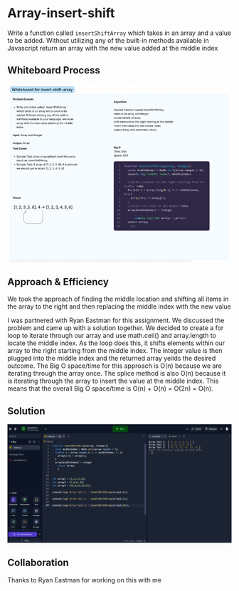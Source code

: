 # Array-insert-shift
Write a function called `insertShiftArray` which takes in an array and a value to be added. Without utilizing any of the built-in methods available in Javascript return an array with the new value added at the middle index
## Whiteboard Process
![image](./../assets/insert-shift-array.png)

## Approach & Efficiency
We took the approach of finding the middle location and shifting all items in the array to the right and then replacing the middle index with the new value
<!-- What approach did you take? Why? What is the Big O space/time for this approach? -->
I was partnered with Ryan Eastman for this assignment. We discussed the problem and came up with a solution together. We decided to create a for loop to iterate through our array and use math.ceil() and array.length to locate the middle index. As the loop does this, it shifts elements within our array to the right starting from the middle index. The integer value is then plugged into the middle index and the returned array yeilds the desired outcome.
The Big O space/time for this approach is O(n) because we are iterating through the array once. The splice method is also O(n) because it is iterating through the array to insert the value at the middle index. This means that the overall Big O space/time is O(n) + O(n) = O(2n) = O(n).
## Solution
<!-- Show how to run your code, and examples of it in action -->
![image](../assets/insert-shift-array-tests.png)

## Collaboration

Thanks to Ryan Eastman for working on this with me
